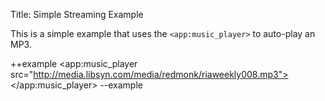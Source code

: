 Title: Simple Streaming Example

This is a simple example that uses the `<app:music_player>` to auto-play an MP3.

++example
<app:music_player src="http://media.libsyn.com/media/redmonk/riaweekly008.mp3"> 
</app:music_player>
--example
	
